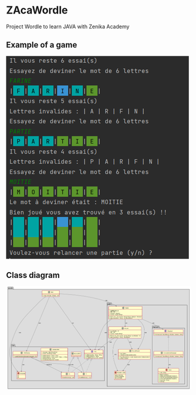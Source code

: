 # ZAcaWordle

Project Wordle to learn JAVA with Zenika Academy

## Example of a game
![example-game.png](./example-game.png)

## Class diagram
![uml-wordle.png](./uml-wordle.png)

